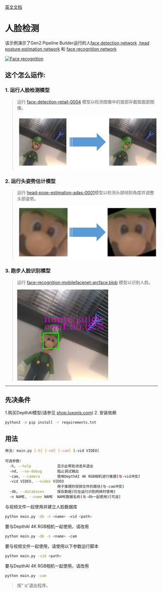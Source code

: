 [英文文档](README.md)

人脸检测
================

该示例演示了Gen2 Pipeline Builder运行的人[face detection network](https://docs.openvinotoolkit.org/latest/omz_models_model_face_detection_retail_0004.html)  ,[head posture estimation network](https://docs.openvinotoolkit.org/latest/omz_models_model_head_pose_estimation_adas_0001.html) 和 [face recognition network](https://docs.openvinotoolkit.org/latest/omz_models_model_face_recognition_mobilefacenet_arcface.html)


[![Face recognition](https://user-images.githubusercontent.com/18037362/134054837-eed40899-7c1d-4160-aaf0-1d7c405bb7f4.gif)](https://www.youtube.com/watch?v=HNAeBwNCRek "Face recognition")

## 这个怎么运作:

### 1. 运行人脸检测模型

> 运行 [face-detection-retail-0004](models/face-detection-retail-0004_openvino_2020_1_4shave.blob) 模型以检测图像中的面部并截取面部图像。
> 
> ![detection_face](assets/detection_face.png)

### 2. 运行头姿势估计模型

> 运行 [head-pose-estimation-adas-0001](models/head-pose-estimation-adas-0001.blob)模型以检测头部倾斜角度并调整头部姿势。
> 
>![face_corr](assets/face_corr.png)

### 3. 跑步人脸识别模型

> 运行 [face-recognition-mobilefacenet-arcface.blob](models/face-recognition-mobilefacenet-arcface_2021.2_4shave.blob) 模型以识别人脸。
>
> ![face_reg](assets/face_reg.png)

--------------------

## 先决条件

1.购买DepthAI模型(请参见 [shop.luxonis.com](https://shop.luxonis.com/))
2. 安装依赖
   ```bash
   python3 -m pip install -r requirements.txt
   ```


## 用法

```bash
用法: main.py [-h] [-nd] [-cam] [-vid VIDEO]

可选参数:
  -h, --help            显示此帮助消息并退出
  -nd, --no-debug       阻止调试输出
  -cam, --camera        使用DepthAI 4K RGB相机进行推理(与-vid冲突)
  -vid VIDEO, --video VIDEO
                        用于推理的视频文件的路径(与-cam冲突)
  -db, --databases      保存数据(仅在运行识别网络时使用)
  -n NAME, --name NAME  NAME数据名称(与-db一起使用)[可选]

```

与视频文件一起使用并建立人脸数据库
```bash
python main.py -db -n <name> -vid <path>
```

要与DepthAI 4K RGB相机一起使用，请改用
```bash
python main.py -db -n <name> -cam
```

要与视频文件一起使用，请使用以下参数运行脚本

```bash
python main.py -vid <path>
```

要与DepthAI 4K RGB相机一起使用，请改用
```bash
python main.py -cam
```

> 按“ q”退出程序。
